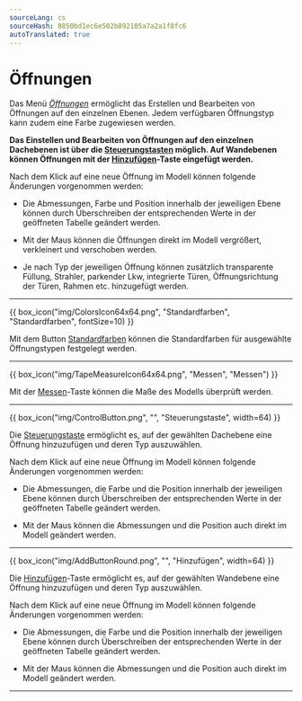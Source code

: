 ```yaml
---
sourceLang: cs
sourceHash: 8850bd1ec6e502b892105a7a2a1f8fc6
autoTranslated: true
---
```


# Öffnungen

<p>Das Menü <u><i>Öffnungen</i></u> ermöglicht das Erstellen und Bearbeiten von Öffnungen auf den einzelnen Ebenen. Jedem verfügbaren Öffnungstyp kann zudem eine Farbe zugewiesen werden.</p>
<p><b>Das Einstellen und Bearbeiten von Öffnungen auf den einzelnen Dachebenen ist über die <u>Steuerungstasten</u> möglich. Auf Wandebenen können Öffnungen mit der <u>Hinzufügen</u>-Taste eingefügt werden.</b></p>

<p>Nach dem Klick auf eine neue Öffnung im Modell können folgende Änderungen vorgenommen werden:</p>
<ul>
  <li><p>Die Abmessungen, Farbe und Position innerhalb der jeweiligen Ebene können durch Überschreiben der entsprechenden Werte in der geöffneten Tabelle geändert werden.</p></li>
  <li><p>Mit der Maus können die Öffnungen direkt im Modell vergrößert, verkleinert und verschoben werden.</p></li>
  <li><p>Je nach Typ der jeweiligen Öffnung können zusätzlich transparente Füllung, Strahler, parkender Lkw, integrierte Türen, Öffnungsrichtung der Türen, Rahmen etc. hinzugefügt werden.</p></li>
</ul>

<hr class="main">

<p>
{{ box_icon("img/ColorsIcon64x64.png", "Standardfarben", "Standardfarben", fontSize=10) }}
</p>

<p>Mit dem Button <u>Standardfarben</u> können die Standardfarben für ausgewählte Öffnungstypen festgelegt werden.</p>

<hr class="main">

<p>
{{ box_icon("img/TapeMeasureIcon64x64.png", "Messen", "Messen") }}
</p>

<p>Mit der <u>Messen</u>-Taste können die Maße des Modells überprüft werden.</p>

<hr class="main">

<p>
{{ box_icon("img/ControlButton.png", "", "Steuerungstaste", width=64) }}
</p>

<p>Die <u>Steuerungstaste</u> ermöglicht es, auf der gewählten Dachebene eine Öffnung hinzuzufügen und deren Typ auszuwählen.</p>
<p>Nach dem Klick auf eine neue Öffnung im Modell können folgende Änderungen vorgenommen werden:</p>
<ul>
  <li><p>Die Abmessungen, die Farbe und die Position innerhalb der jeweiligen Ebene können durch Überschreiben der entsprechenden Werte in der geöffneten Tabelle geändert werden.</p></li>
  <li><p>Mit der Maus können die Abmessungen und die Position auch direkt im Modell geändert werden.</p></li>
</ul>

<hr class="main">

<p>
{{ box_icon("img/AddButtonRound.png", "", "Hinzufügen", width=64) }}
</p>

<p>Die <u>Hinzufügen</u>-Taste ermöglicht es, auf der gewählten Wandebene eine Öffnung hinzuzufügen und deren Typ auszuwählen.</p>
<p>Nach dem Klick auf eine neue Öffnung im Modell können folgende Änderungen vorgenommen werden:</p>
<ul>
  <li><p>Die Abmessungen, die Farbe und die Position innerhalb der jeweiligen Ebene können durch Überschreiben der entsprechenden Werte in der geöffneten Tabelle geändert werden.</p></li>
  <li><p>Mit der Maus können die Abmessungen und die Position auch direkt im Modell geändert werden.</p></li>
</ul>

<hr class="main">

<!-- product: HiStruct Building Configurator -->
